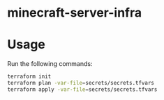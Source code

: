 # minecraft-server-infra

# Usage

Run the following commands:

```sh
terraform init
terraform plan -var-file=secrets/secrets.tfvars
terraform apply -var-file=secrets/secrets.tfvars
```